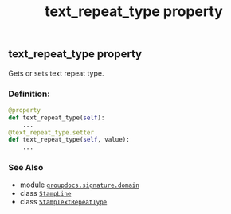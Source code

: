 ﻿---
title: text_repeat_type property
second_title: GroupDocs.Signature for Python via .NET API References
description: 
type: docs
url: /python-net/groupdocs.signature.domain/stampline/text_repeat_type/
is_root: false
weight: 110
---

## text_repeat_type property


Gets or sets text repeat type.
### Definition:
```python
@property
def text_repeat_type(self):
    ...
@text_repeat_type.setter
def text_repeat_type(self, value):
    ...
```

### See Also
* module [`groupdocs.signature.domain`](../../)
* class [`StampLine`](/signature/python-net/groupdocs.signature.domain/stampline)
* class [`StampTextRepeatType`](/signature/python-net/groupdocs.signature.domain/stamptextrepeattype)
